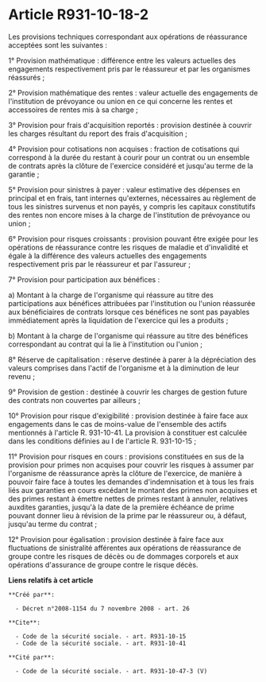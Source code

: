 # Article R931-10-18-2

Les provisions techniques correspondant aux opérations de réassurance acceptées sont les suivantes : 

1° Provision mathématique : différence entre les valeurs actuelles des engagements respectivement pris par le réassureur et
par les organismes réassurés ; 

2° Provision mathématique des rentes : valeur actuelle des engagements de l'institution de prévoyance ou union en ce qui
concerne les rentes et accessoires de rentes mis à sa charge ; 

3° Provision pour frais d'acquisition reportés : provision destinée à couvrir les charges résultant du report des frais
d'acquisition ; 

4° Provision pour cotisations non acquises : fraction de cotisations qui correspond à la durée du restant à courir pour un
contrat ou un ensemble de contrats après la clôture de l'exercice considéré et jusqu'au terme de la garantie ; 

5° Provision pour sinistres à payer : valeur estimative des dépenses en principal et en frais, tant internes qu'externes,
nécessaires au règlement de tous les sinistres survenus et non payés, y compris les capitaux constitutifs des rentes non
encore mises à la charge de l'institution de prévoyance ou union ; 

6° Provision pour risques croissants : provision pouvant être exigée pour les opérations de réassurance contre les risques de
maladie et d'invalidité et égale à la différence des valeurs actuelles des engagements respectivement pris par le réassureur
et par l'assureur ; 

7° Provision pour participation aux bénéfices : 

a) Montant à la charge de l'organisme qui réassure au titre des participations aux bénéfices attribuées par l'institution ou
l'union réassurée aux bénéficiaires de contrats lorsque ces bénéfices ne sont pas payables immédiatement après la liquidation
de l'exercice qui les a produits ; 

b) Montant à la charge de l'organisme qui réassure au titre des bénéfices correspondant au contrat qui la lie à l'institution
ou l'union ; 

8° Réserve de capitalisation : réserve destinée à parer à la dépréciation des valeurs comprises dans l'actif de l'organisme
et à la diminution de leur revenu ; 

9° Provision de gestion : destinée à couvrir les charges de gestion future des contrats non couvertes par ailleurs ; 

10° Provision pour risque d'exigibilité : provision destinée à faire face aux engagements dans le cas de moins-value de
l'ensemble des actifs mentionnés à l'article R. 931-10-41. La provision à constituer est calculée dans les conditions
définies au I de l'article R. 931-10-15 ; 

11° Provision pour risques en cours : provisions constituées en sus de la provision pour primes non acquises pour couvrir les
risques à assumer par l'organisme de réassurance après la clôture de l'exercice, de manière à pouvoir faire face à toutes les
demandes d'indemnisation et à tous les frais liés aux garanties en cours excédant le montant des primes non acquises et des
primes restant à émettre nettes de primes restant à annuler, relatives auxdites garanties, jusqu'à la date de la première
échéance de prime pouvant donner lieu à révision de la prime par le réassureur ou, à défaut, jusqu'au terme du contrat ; 

12° Provision pour égalisation : provision destinée à faire face aux fluctuations de sinistralité afférentes aux opérations
de réassurance de groupe contre les risques de décès ou de dommages corporels et aux opérations d'assurance de groupe contre
le risque décès.

**Liens relatifs à cet article**

	**Créé par**:

	  - Décret n°2008-1154 du 7 novembre 2008 - art. 26

	**Cite**:

	  - Code de la sécurité sociale. - art. R931-10-15
	  - Code de la sécurité sociale. - art. R931-10-41

	**Cité par**:

	  - Code de la sécurité sociale. - art. R931-10-47-3 (V)
